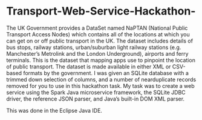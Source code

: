 # Transport-Web-Service-Hackathon-
The UK Government provides a DataSet named NaPTAN (National Public Transport Access Nodes) which contains all of the locations at which you can get on or off public transport in the UK. The dataset includes details of bus stops, railway stations, urban/suburban light railway stations (e.g. Manchester’s Metrolink and the London Underground), airports and ferry terminals. This is the dataset that mapping apps use to pinpoint the location of public transport. The dataset is made available in either XML or CSV-based formats by the government. I was given an SQLite database with a trimmed down selection of columns, and a number of nearduplicate records removed for you to use in this hackathon task. My task was to create a web service using the Spark Java microservice framework, the SQLite JDBC driver, the reference JSON parser, and Java’s built-in DOM XML parser. 

This was done in the Eclipse Java IDE.
